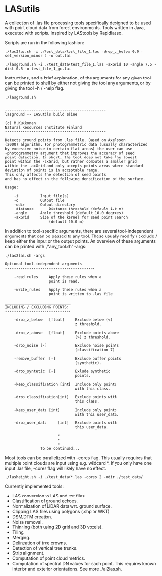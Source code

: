 # LASutils


A collection of .las file processing tools specifically designed to be used with point cloud data from forest environments. 
Tools written in Java, executed with scripts. Inspired by LAStools by Rapidlasso. 

Scripts are run in the following fashion:

    ./las2las.sh -i ./test_data/test_file_1.las -drop_z_below 0.0 -set_version_minor 3 -o out.las

    ./lasground.sh -i ./test_data/test_file_1.las -axGrid 10 -angle 7.5 -dist 0.5 -o test_file_1_gc.las


Instructions, and a brief explanation, of the arguments for any given tool can be printed to shell by either not giving the tool
any arguments, or by giving the tool -h / -help flag.

    ./lasground.sh 


    ----------------------------------------------
    lasground -- LASutils build $line
    
    (c) M.Kukkonen
    Natural Resources Institute Finland
    ----------------------------------------------
    
    Detects ground points from .las file. Based on Axelsson
    (2000) algorithm. For photogrammetric data (usually characterized
    by excessive noise in certain flat areas) the user can use
    -photogrammetry argument that improves the accuracy of seed
    point detection. In short, the tool does not take the lowest
    point within the -axGrid, but rather computes a smaller grid
    within the -axGrid and only accepts points areas where standard
    deviation of points is in acceptable range.
    This only affects the detection of seed points
    and has no effect on the following densification of the surface.
    
    Usage:
    
        -i		    Input file(s)
        -o		    Output file
        -odir	    Output directory
        -distance       Distance threshold (default 1.0 m)
        -angle	    Angle threshold (default 10.0 degrees)
        -axGrid	    Size of the kernel for seed point search
                        (default 20.0 m)


In addition to tool-specific arguments, there are several tool-independent arguments
that can be passed to any tool. These usually modify / exclude / keep either the input or the output points.
An overview of these arguments can be printed with ./'any_tool.sh' -args:

    ./las2las.sh -args

    Optional tool-independent arguments
    -----------------------------------------

        -read_rules	    Apply these rules when a 
                        point is read.

        -write_rules	Apply these rules when a 
                        point is written to .las file
    
    ______________________________
    INCLUDING / EXCLUDING POINTS:
    ------------------------------
    
        -drop_z_below	[float]  	Exclude below (<) 
                                    z threshold.
                        
        -drop_z_above	[float]	 	Exclude points above
                                    (>) z threshold.
                        
        -drop_noise	[-]	 	        Exclude noise points 
                                    (classification 7)
                        
        -remove_buffer	[-]	 	    Exclude buffer points
                                    (synthetic).
                        
        -drop_syntetic	[-]		    Exlude synthetic
                                    points.				
                
        -keep_classification [int]	Include only points 
                                    with this class.
                        
        -drop_classification[int] 	Exclude points with 
                                    this class.
                        
        -keep_user_data [int]	    Include only points 
                                    with this user_data.
                        
        -drop_user_data		[int] 	Exclude points with 
                                    this user_data.

                            *
                            *
                            *
                    To be continued...



Most tools can be parallelized with -cores flag. This usually requires that multiple point clouds are input 
using e.g. wildcard *. If you only have one input .las file, -cores flag will likely have no effect.

    ./lasheight.sh -i ./test_data/*.las -cores 2 -odir ./test_data/

    

Currently implemented tools:

  * LAS conversion to LAS and .txt files.
  * Classification of ground echoes.
  * Normalization of LiDAR data wrt. ground surface.
  * Clipping LAS files using polygons (.shp or WKT)
  * DSM/DTM creation.
  * Noise removal.
  * Thinning (both using 2D grid and 3D voxels).
  * Tiling.
  * Merging.
  * Delineation of tree crowns.
  * Detection of vertical tree trunks.
  * Strip alignment.
  * Computation of point cloud metrics.
  * Computation of spectral DN values for each point. This requires
    known interior and exterior orientations. See more ./ai2las.sh.


